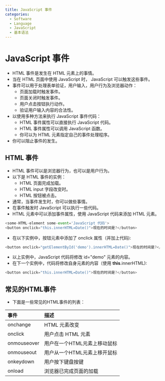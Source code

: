 ```yaml
---
title: JavaScript 事件
categories:
  - Software
  - Language
  - JavaScript
  - 基本语法
---
```

# JavaScript 事件

- HTML 事件是发生在 HTML 元素上的事情。
- 当在 HTML 页面中使用 JavaScript 时， JavaScript 可以触发这些事件。
- 事件可以用于处理表单验证，用户输入，用户行为及浏览器动作：
    - 页面加载时触发事件。
    - 页面关闭时触发事件。
    - 用户点击按钮执行动作。
    - 验证用户输入内容的合法性。
- 以使用多种方法来执行 JavaScript 事件代码：
    - HTML 事件属性可以直接执行 JavaScript 代码。
    - HTML 事件属性可以调用 JavaScript 函数。
    - 你可以为 HTML 元素指定自己的事件处理程序。
- 你可以阻止事件的发生。

## HTML 事件

- HTML 事件可以是浏览器行为，也可以是用户行为。
- 以下是 HTML 事件的实例：
    - HTML 页面完成加载。
    - HTML input 字段改变时。
    - HTML 按钮被点击。
- 通常，当事件发生时，你可以做些事情。
- 在事件触发时 JavaScript 可以执行一些代码。
- HTML 元素中可以添加事件属性，使用 JavaScript 代码来添加 HTML 元素。

```js
<some-HTML-element some-event='JavaScript 代码'>
<button onclick="this.innerHTML=Date()">现在的时间是?</button>
```

- 在以下实例中，按钮元素中添加了 onclick 属性（并加上代码):

```js
<button onclick="getElementById('demo').innerHTML=Date()">现在的时间是?</button>
```

- 以上实例中，JavaScript 代码将修改 id="demo" 元素的内容。
- 在下一个实例中，代码将修改自身元素的内容（使用 **this**.innerHTML):

```js
<button onclick="this.innerHTML=Date()">现在的时间是?</button>
```

## 常见的HTML事件

- 下面是一些常见的HTML事件的列表：

| 事件        | 描述                         |
| :---------- | :--------------------------- |
| onchange    | HTML 元素改变                |
| onclick     | 用户点击 HTML 元素           |
| onmouseover | 用户在一个HTML元素上移动鼠标 |
| onmouseout  | 用户从一个HTML元素上移开鼠标 |
| onkeydown   | 用户按下键盘按键             |
| onload      | 浏览器已完成页面的加载       |
